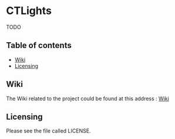CTLights
========

TODO

## Table of contents
- [Wiki](#wiki)
- [Licensing](#licensing)

## Wiki

The Wiki related to the project could be found at this address : [Wiki](https://github.com/40thoughts/multi-CTLights/wiki)

## Licensing

Please see the file called LICENSE.
